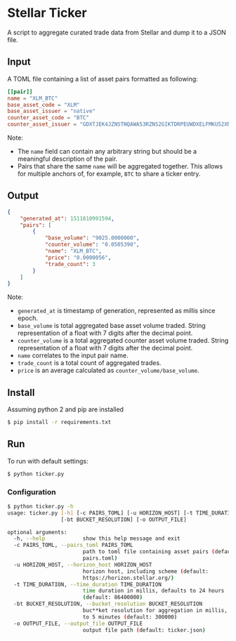 # Stellar Ticker #

A script to aggregate curated trade data from Stellar and dump it to a JSON file. 

## Input ##

A TOML file containing a list of asset pairs formatted as following: 

```toml
[[pair]]
name = "XLM_BTC"
base_asset_code = "XLM"
base_asset_issuer = "native"
counter_asset_code = "BTC"
counter_asset_issuer = "GDXTJEK4JZNSTNQAWA53RZNS2GIKTDRPEUWDXELFMKU52XNECNVDVXDI"
```

Note: 
- The `name` field can contain any arbitrary string but should be a meaningful description of the pair. 
- Pairs that share the same `name` will be aggregated together. This allows for multiple anchors of, for example, 
`BTC` to share a ticker entry.

## Output ##
```json
{
    "generated_at": 1511810991594, 
    "pairs": [
        {
            "base_volume": "9025.0000000", 
            "counter_volume": "0.0505390", 
            "name": "XLM_BTC", 
            "price": "0.0000056", 
            "trade_count": 3
        }
    ]
}
```

Note: 
- `generated_at` is timestamp of generation, represented as millis since epoch.
- `base_volume` is total aggregated base asset volume traded. String representation of a float with 7 digits after the decimal point.
- `counter_volume` is a total aggregated counter asset volume traded. String representation of a float with 7 digits after the decimal point.
- `name` correlates to the input pair name.
- `trade_count` is a total count of aggregated trades.
- `price` is an average calculated as `counter_volume/base_volume`.
  
## Install ##
Assuming python 2 and pip are installed 

```bash
$ pip install -r requirements.txt
```
  
## Run ## 

To run with default settings: 
```bash
$ python ticker.py
```

### Configuration
```bash
$ python ticker.py -h
usage: ticker.py [-h] [-c PAIRS_TOML] [-u HORIZON_HOST] [-t TIME_DURATION]
                 [-bt BUCKET_RESOLUTION] [-o OUTPUT_FILE]

optional arguments:
  -h, --help            show this help message and exit
  -c PAIRS_TOML, --pairs_toml PAIRS_TOML
                        path to toml file containing asset pairs (default:
                        pairs.toml)
  -u HORIZON_HOST, --horizon_host HORIZON_HOST
                        horizon host, including scheme (default:
                        https://horizon.stellar.org/)
  -t TIME_DURATION, --time_duration TIME_DURATION
                        time duration in millis, defaults to 24 hours
                        (default: 86400000)
  -bt BUCKET_RESOLUTION, --bucket_resolution BUCKET_RESOLUTION
                        buc**ket resolution for aggregation in millis, default
                        to 5 minutes (default: 300000)
  -o OUTPUT_FILE, --output_file OUTPUT_FILE
                        output file path (default: ticker.json)
```